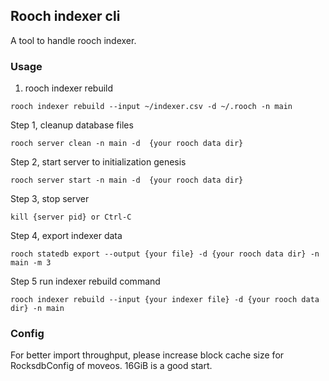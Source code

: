 ## Rooch indexer cli

A tool to handle rooch indexer.

### Usage

1. rooch indexer rebuild

```shell
rooch indexer rebuild --input ~/indexer.csv -d ~/.rooch -n main
```

Step 1, cleanup database files

```shell
rooch server clean -n main -d  {your rooch data dir} 
```

Step 2, start server to initialization genesis

```shell
rooch server start -n main -d  {your rooch data dir} 
```

Step 3, stop server

```shell
kill {server pid} or Ctrl-C
```

Step 4, export indexer data

```shell
rooch statedb export --output {your file} -d {your rooch data dir} -n main -m 3
```

Step 5 run indexer rebuild command

```shell
rooch indexer rebuild --input {your indexer file} -d {your rooch data dir} -n main
```

### Config

For better import throughput, please increase block cache size for RocksdbConfig of moveos. 16GiB is a good start.